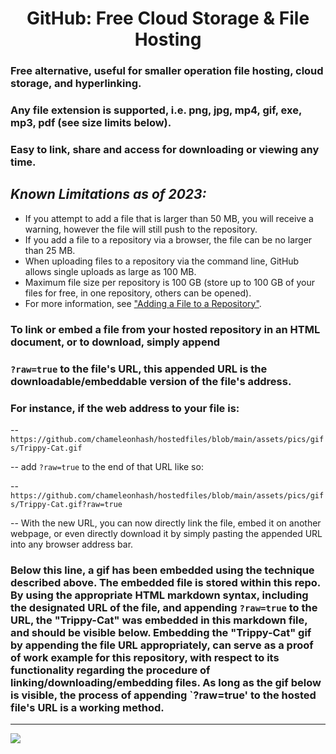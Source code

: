 # <center> GitHub: Free Cloud Storage & File Hosting </center> 

### Free alternative, useful for smaller operation file hosting, cloud storage, and hyperlinking.
### Any file extension is supported, i.e. png, jpg, mp4, gif, exe, mp3, pdf (see size limits below).
### Easy to link, share and access for downloading or viewing any time.

 
## *Known Limitations as of 2023:* 

* If you attempt to add a file that is larger than 50 MB, you will receive a warning, however the file will still push to the repository. 
* If you add a file to a repository via a browser, the file can be no larger than 25 MB. 
* When uploading files to a repository via the command line, GitHub allows single uploads as large as 100 MB.
* Maximum file size per repository is 100 GB (store up to 100 GB of your files for free, in one repository, others can be opened).
* For more information, see ["Adding a File to a Repository"](https://docs.github.com/en/repositories/working-with-files/managing-files/adding-a-file-to-a-repository).

### To link or embed a file from your hosted repository in an HTML document, or to download, simply append 
### `?raw=true` to the file's URL, this appended URL is the downloadable/embeddable version of the file's address.

### For instance, if the web address to your file is: 

-- `https://github.com/chameleonhash/hostedfiles/blob/main/assets/pics/gifs/Trippy-Cat.gif`

-- add `?raw=true` to the end of that URL like so: 

-- `https://github.com/chameleonhash/hostedfiles/blob/main/assets/pics/gifs/Trippy-Cat.gif?raw=true`

-- With the new URL, you can now directly link the file, embed it on another webpage, or even directly download it by simply pasting the appended URL into any browser address bar.


### Below this line, a gif has been embedded using the technique described above. The embedded file is stored within this repo. By using the appropriate HTML markdown syntax, including the designated URL of the file, and appending `?raw=true` to the URL, the "Trippy-Cat" was embedded in this markdown file, and should be visible below. Embedding the "Trippy-Cat" gif by appending the file URL appropriately, can serve as a proof of work example for this repository, with respect to its functionality regarding the procedure of linking/downloading/embedding files. As long as the gif below is visible, the process of appending `?raw=true' to the hosted file's URL is a working method.

***
![](https://github.com/chameleonhash/hostedfiles/blob/main/assets/pics/gifs/Trippy-Cat.gif?raw=true)




